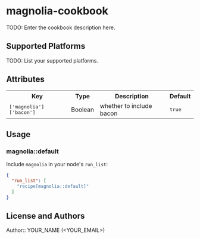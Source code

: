 # magnolia-cookbook

TODO: Enter the cookbook description here.

## Supported Platforms

TODO: List your supported platforms.

## Attributes

<table>
  <tr>
    <th>Key</th>
    <th>Type</th>
    <th>Description</th>
    <th>Default</th>
  </tr>
  <tr>
    <td><tt>['magnolia']['bacon']</tt></td>
    <td>Boolean</td>
    <td>whether to include bacon</td>
    <td><tt>true</tt></td>
  </tr>
</table>

## Usage

### magnolia::default

Include `magnolia` in your node's `run_list`:

```json
{
  "run_list": [
    "recipe[magnolia::default]"
  ]
}
```

## License and Authors

Author:: YOUR_NAME (<YOUR_EMAIL>)
